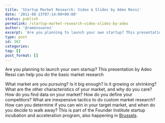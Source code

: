 ```yaml
---
title: 'Startup Market Research: Video & Slides by Adeo Ressi'
date: '2011-08-23T07:14:00+00:00'
status: publish
permalink: /startup-market-research-video-slides-by-adeo
author: '@ramonsuarez'
excerpt: 'Are you planning to launch your own startup? This presentation by Adeo Ressi can help you do the basic market research What market are you pursuing? Is it big enough? Is it growing or shrinking? What are the other characteristics of your market, a...'
type: post
id: 302
categories:
tag: []
post_format: []
---
```

Are you planning to launch your own startup? This presentation by Adeo Ressi can help you do the basic market research

What market are you pursuing? Is it big enough? Is it growing or shrinking? What are the other characteristics of your market, and why do you care? How do you find data on your market? How do you define your competitors? What are inexpensive tactics to do custom market research? How can you determine if you can win in your target market, and when do you decide to walk away? This is part of the Founder Institute startup incubation and acceleration program, also happening in [Brussels](http://www.founderinstitute.com/courses/639).
